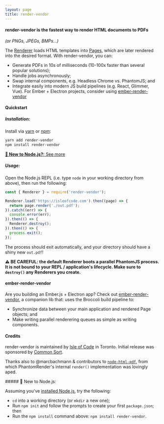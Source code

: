 ```yaml
---
layout: page
title: render-vendor
---
```


#### render-vendor is the fastest way to render HTML documents to PDFs
_(or PNGs, JPEGs, BMPs...)_

The [Renderer](/pages/renderer) loads HTML templates into [Pages](/pages/page), which are later rendered into the
desired format. With render-vendor, you can:

- Generate PDFs in 10s of milliseconds (10-100x faster than several popular solutions);
- Handle jobs asynchronously;
- Swap internal components, e.g. Headless Chrome vs. PhantomJS; and
- Integrate easily into modern JS build pipelines (e.g. React, Glimmer, Vue). For Ember + Electron projects, consider using [ember-render-vendor](https://github.com/isleofcode/ember-render-vendor)


#### Quickstart
##### Installation:

Install via [yarn](https://yarnpkg.com) or [npm](http://npmjs.org/):

```bash
yarn add render-vendor
npm install render-vendor
```

[**👶 New to Node.js?:** See more](#new-to-node)

##### Usage:

Open the Node.js REPL (i.e. type `node` in your working directory from above),
then run the following:

```javascript
const { Renderer } = require('render-vendor');

Renderer.load('https://isleofcode.com').then((page) => {
  return page.render('./out.pdf');
}).catch((err) => {
  console.error(err);
}).then(() => {
  Renderer.destroy();
}).then(() => {
  process.exit();
});
```

The process should exit automatically, and your directory should have a shiny
new `out.pdf`!

**⚠ BE CAREFUL: the default Renderer boots a parallel PhantomJS
process. It is not bound to your REPL / application's lifecycle. Make sure to
`destroy()` any Renderers you create.**

#### ember-render-vendor

Are you building an Ember.js + Electron app? Check out [ember-render-vendor](https://github.com/isleofcode/ember-render-vendor),
a companion lib that: uses the Broccoli build pipeline to:

- Synchronize data between your main application and rendered Page objects; and
- Make writing parallel renderering queues as simple as writing components.

#### Credits
render-vendor is maintained by [Isle of Code](https://isleofcode.com) in Toronto.
Initial release was sponsored by [Common Sort](https://commonsort.com).

Thanks also to @marcbachmann & contributors to [`node-html-pdf`](https://github.com/marcbachmann/node-html-pdf), from which
PhantomRender's internal `render()` implementation was lovingly aped.

<a name='new-to-node'>
##### 👶 New to Node.js:

Assuming you've [installed Node.js](https://nodejs.org/en/download/), try the following:

- `cd` into a working directory (or `mkdir` a new one);
- Run `npm init` and follow the prompts to create your first `package.json`; then
- Run the `npm install` command above: `npm install render-vendor`.
